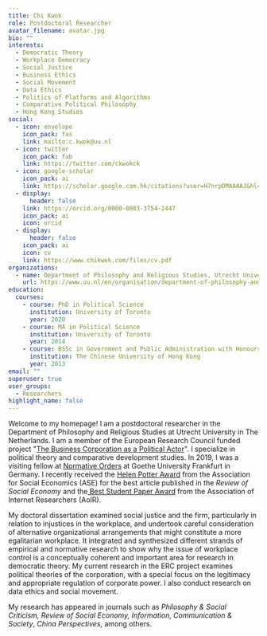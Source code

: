```yaml
---
title: Chi Kwok
role: Postdoctoral Researcher
avatar_filename: avatar.jpg
bio: ""
interests:
  - Democratic Theory
  - Workplace Democracy
  - Social Justice
  - Business Ethics
  - Social Movement
  - Data Ethics
  - Politics of Platforms and Algorithms
  - Comparative Political Philosophy
  - Hong Kong Studies
social:
  - icon: envelope
    icon_pack: fas
    link: mailto:c.kwok@uu.nl
  - icon: twitter
    icon_pack: fab
    link: https://twitter.com/ckwokck
  - icon: google-scholar
    icon_pack: ai
    link: https://scholar.google.com.hk/citations?user=H7nrpDMAAAAJ&hl=en
  - display:
      header: false
    link: https://orcid.org/0000-0003-3754-2447
    icon_pack: ai
    icon: orcid
  - display:
      header: false
    icon_pack: ai
    icon: cv
    link: https://www.chikwok.com/files/cv.pdf
organizations:
  - name: Department of Philosophy and Religious Studies, Utrecht University
    url: https://www.uu.nl/en/organisation/department-of-philosophy-and-religious-studies
education:
  courses:
    - course: PhD in Political Science
      institution: University of Toronto
      year: 2020
    - course: MA in Political Science
      institution: University of Toronto
      year: 2014
    - course: BSSc in Government and Public Administration with Honours (First Class)
      institution: The Chinese University of Hong Kong
      year: 2013
email: ""
superuser: true
user_groups:
  - Researchers
highlight_name: false
---
```

Welcome to my homepage! I am a postdoctoral researcher in the Department of Philosophy and Religious Studies at Utrecht University in The Netherlands. I am a member of the European Research Council funded project "[The Business Corporation as a Political Actor](https://businesscorporation.sites.uu.nl/)". I specialize in political theory and comparative development studies. In 2019, I was a visiting fellow at [Normative Orders](https://www.normativeorders.net/en/) at Goethe University Frankfurt in Germany. I recently received the [Helen Potter Award](https://socialeconomics.org/awards-grants/hellen-potter-award/) from the Association for Social Economics (ASE) for the best article published in the *Review of Social Economy* and the[ Best Student Paper Award](https://aoir.org/awards/student-paper/) from the Association of Internet Researchers (AoIR).

My doctoral dissertation examined social justice and the firm, particularly in relation to injustices in the workplace, and undertook careful consideration of alternative organizational arrangements that might constitute a more egalitarian workplace. It integrated and synthesized different strands of empirical and normative research to show why the issue of workplace control is a conceptually coherent and important area for research in democratic theory. My current research in the ERC project examines political theories of the corporation, with a special focus on the legitimacy and appropriate regulation of corporate power. I also conduct research on data ethics and social movement. 

My research has appeared in journals such as *Philosophy & Social Criticism, Review of Social Economy, Information, Communication & Society*, *China Perspectives*, among others.